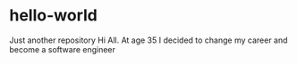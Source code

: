 # hello-world
Just another repository
Hi All. At age 35 I decided to change my career and become a software engineer
